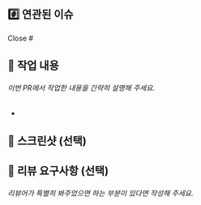 ## #️⃣ 연관된 이슈

Close #


## 📝 작업 내용
###### 이번 PR에서 작업한 내용을 간략히 설명해 주세요.
- 


## 📸 스크린샷 (선택)

<!--
| Before | After |
| :----: | :---: |
|  |  |
-->


## 💬 리뷰 요구사항 (선택)
###### 리뷰어가 특별히 봐주었으면 하는 부분이 있다면 작성해 주세요.